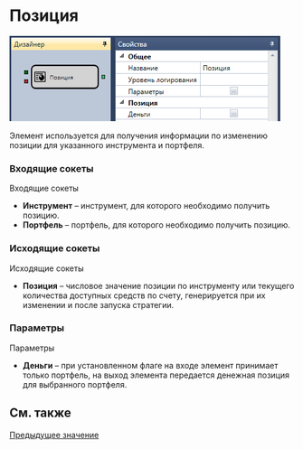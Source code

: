 # Позиция

![Designer Position 00](../images/Designer_Position_00.png)

Элемент используется для получения информации по изменению позиции для указанного инструмента и портфеля.

### Входящие сокеты

Входящие сокеты

- **Инструмент** – инструмент, для которого необходимо получить позицию.
- **Портфель** – портфель, для которого необходимо получить позицию.

### Исходящие сокеты

Исходящие сокеты

- **Позиция** – числовое значение позиции по инструменту или текущего количества доступных средств по счету, генерируется при их изменении и после запуска стратегии.

### Параметры

Параметры

- **Деньги** – при установленном флаге на входе элемент принимает только портфель, на выход элемента передается денежная позиция для выбранного портфеля.

## См. также

[Предыдущее значение](Designer_Previous_value.md)
